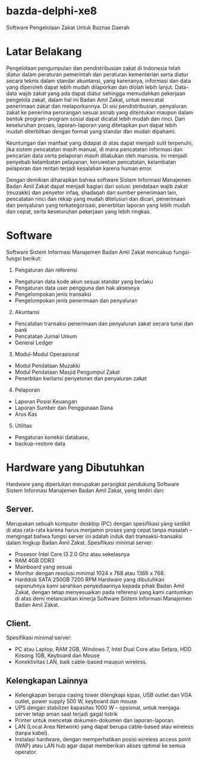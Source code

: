 # bazda-delphi-xe8
Software Pengelolaan Zakat Untuk Baznas Daerah

# Latar Belakang
Pengelolaan pengumpulan dan pendistribusian zakat di Indonesia telah diatur dalam peraturan pemerintah dan peraturan kementerian serta diatur secara teknis dalam standar akuntansi, yang karenanya, informasi dan data yang diperoleh dapat lebih mudah dilaporkan dan diolah lebih lanjut. Data-data wajib zakat yang ada dapat diatur sehingga memudahkan pekerjaan pengelola zakat, dalam hal ini Badan Amil Zakat, untuk mencatat penerimaan zakat dan melaporkannya. Di sisi pendistribusian, penyaluran zakat ke penerima perorangan sesuai asnab yang ditentukan maupun dalam bentuk program-program sosial dapat dicatat lebih mudah dan rinci. Dari keseluruhan proses, laporan-laporan yang ditetapkan pun dapat lebih mudah diterbitkan dengan format yang standar dan mudah dipahami.

Keuntungan dan manfaat yang didapat di atas dapat menjadi sulit terpenuhi, jika sistem pencatatan masih manual, di mana pencatatan informasi dan pencarian data serta pelaporan masih dilakukan oleh manusia. Ini menjadi penyebab kelambatan pelayanan, keruwetan pencatatan, kelambatan pelaporan dan rentan terjadi kesalahan karena human error.

Dengan demikian diharapkan bahwa software Sistem Informasi Manajemen Badan Amil Zakat dapat menjadi bagian dari solusi: pendataan wajib zakat (muzakki) dan penyetor infaq, shadaqah dan sumber penerimaan lain, pencatatan rinci dan rekap yang mudah ditelusuri dan dicari, penerimaan dan penyaluran yang terkategorisasi, penerbitan laporan yang lebih mudah dan cepat, serta keseluruhan pekerjaan yang lebih ringkas. 

# Software
Software Sistem Informasi Manajemen Badan Amil Zakat mencakup fungsi-fungsi berikut:
1.	Pengaturan dan referensi
*	Pengaturan data kode akun sesuai standar yang berlaku
*	Pengaturan data user pengguna dan hak aksesnya
*	Pengelompokan jenis transaksi
*	Pengelompokan jenis penerimaan dan penyaluran
2.	Akuntansi
*	Pencatatan transaksi penerimaan dan penyaluran zakat secara tunai dan bank
*	Pencatatan Jurnal Umum
*	General Ledger
3.	Modul-Modul Operasional
*	Modul Pendataan Muzakki
*	Modul Pendataan Masjid Pengumpul Zakat
*	Penerbitan kwitansi penyetoran dan penyaluran zakat
4.	Pelaporan
*	Laporan Posisi Keuangan
*	Laporan Sumber dan Penggunaan Dana
*	Arus Kas
5.	Utilitas
*	Pengaturan koneksi database, 
*	backup-restore data

# Hardware yang Dibutuhkan

Hardware yang diperlukan merupakan perangkat pendukung Software Sistem Informasi Manajemen Badan Amil Zakat, yang terdiri dari:
## Server. 
Merupakan sebuah komputer desktop (PC) dengan spesifikasi yang sedikit di atas rata-rata karena harus menjamin proses yang cepat tanpa masalah – mengingat bahwa fungsi server ini adalah induk dari transaksi-transaksi dalam lingkup Badan Amil Zakat.
Spesifikasi minimal server:
*	Prosesor Intel Core I3 2.0 Ghz atau sekelasnya
*	RAM 4GB DDR3
*	Mainboard yang sesuai
*	Monitor  dengan resolusi minimal 1024 x 768 atau 1366 x 768.
*	Harddisk SATA 250GB 7200 RPM
Hardware yang dibutuhkan sepenuhnya kami serahkan penyediaannya kepada pihak Badan Amil Zakat, dengan tetap menyesuaikan pada referensi yang kami cantumkan di atas demi melancarkan kinerja Software Sistem Informasi Manajemen Badan Amil Zakat.
## Client. 
Spesifikasi minimal server:
*	PC atau Laptop, RAM 2GB, Windows 7, Intel Dual Core atau Setara, HDD Kosong 1GB, Keyboard dan Mouse
*	Konektivitas LAN, baik cable-based maupun wireless.
## Kelengkapan Lainnya
*	Kelengkapan berupa casing tower dilengkapi kipas, USB outlet dan VGA outlet, power supply 500 W, keyboard dan mouse
*	UPS dengan stabilizer  kapasitas 1000 W – opsional, untuk menjaga server tetap aman saat terjadi gagal listrik
*	Printer untuk mencetak dokumen-dokumen  dan laporan-laporan.
*	LAN (Local Area Network) yang dapat berupa cable-based atau wireless (tanpa kabel). 
*	Instalasi hardware, dengan memperhatikan posisi wireless access point (WAP) atau LAN hub agar dapat memberikan akses optimal ke semua operator.
